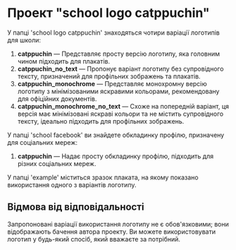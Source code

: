 # Проект "school logo catppuchin"

У папці 'school logo catppuchin' знаходяться чотири варіації логотипів для школи:

1. **catppuchin** — Представляє просту версію логотипу, яка головним чином підходить для плакатів.
2. **catppuchin_no_text** — Пропонує варіант логотипу без супровідного тексту, призначений для профільних зображень та плакатів.
3. **catppuchin_monochrome** — Представляє монохромну версію логотипу з мінімізованими яскравими кольорами, рекомендовану для офіційних документів.
4. **catppuchin_monochrome_no_text** — Схоже на попередній варіант, ця версія має мінімізовані яскраві кольори та не містить супровідного тексту, ідеально підходить для профільних зображень.

У папці 'school facebook' ви знайдете обкладинку профілю, призначену для соціальних мереж:

1. **catppuchin** — Надає просту обкладинку профілю, підходить для різних соціальних мереж.

У папці 'example' міститься зразок плаката, на якому показано використання одного з варіантів логотипу.

## Відмова від відповідальності

Запропоновані варіації використання логотипу не є обов'язковими; вони відображають бачення автора проекту. Ви можете використовувати логотип у будь-який спосіб, який вважаєте за потрібний.
